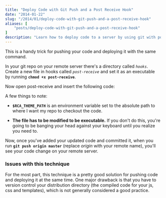 ```yaml
---
title: "Deploy Code with Git Push and a Post Receive Hook"
date: "2014-01-22"
slug: "/2014/01/deploy-code-with-git-push-and-a-post-receive-hook"
aliases: [
    "posts/deploy-code-with-git-push-and-a-post-receive-hook"
]
description: "Learn how to deploy code to a server by using git with post-receive hooks."
---
```


<p>This is a handy trick for pushing your code and deploying it with the same command.</p>

<p>In your git repo on your remote server there's a directory called <em><code>hooks</code></em>. Create a new file in hooks called <em><code>post-receive</code></em> and set it as an executable by running <strong><code>chmod +x post-receive</code></strong>.</p>

<p>Now open post-receive and insert the following code:</p>

<p><script src="https://gist.github.com/chaseadamsio/8499671.js"></script> A few things to note:</p>

<ul>
<li><p><strong><code>$RCA_THEME_PATH</code></strong> is an environment variable set to the absolute path to where I want my repo to checkout the code.</p></li>
<li><p><strong>The file has to be modified to be executable.</strong> If you don't do this, you're going to be banging your head against your keyboard until you realize you need to.</p></li>
</ul>

<p>Now, once you've added your updated code and committed it, when you run <strong><code>git push origin master</code></strong> (replace <em>origin</em> with your remote name), you'll see your code change on your remote server.</p>

<h3>Issues with this technique</h3>

<p>For the most part, this technique is a pretty good solution for pushing code and deploying it at the same time. One major drawback is that you have to version control your distribution directory (the compiled code for your js, css and templates), which is not generally considered a good practice.</p>
